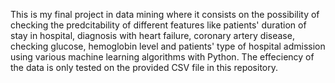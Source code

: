This is my final project in data mining where it consists on the possibility of checking the predcitability of different features like patients' duration of stay in hospital, diagnosis with heart failure, coronary artery disease, checking glucose, hemoglobin level and patients' type of hospital admission using various machine learning algorithms with Python. The effeciency of the data is only tested on the provided CSV file in this repository.
